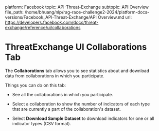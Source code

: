 platform: Facebook
topic: API-Threat-Exchange
subtopic: API Overview
file_path: /home/bhuang/nlp/rag-race-challenge2-2024/platform-docs-versions/Facebook_API-Threat-Exchange/API Overview.md
url: https://developers.facebook.com/docs/threat-exchange/reference/ui/collaborations

# ThreatExchange UI Collaborations Tab

The **Collaborations** tab allows you to see statistics about and download data from collaborations in which you participate.

Things you can do on this tab:

* See all the collaborations in which you participate.
    
* Select a collaboration to show the number of indicators of each type that are currently a part of the collaboration's dataset.
    
* Select **Download Sample Dataset** to download indicators for one or all indicator types (CSV format).